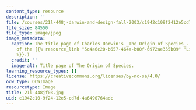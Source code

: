 ```yaml
---
content_type: resource
description: ''
file: /courses/21l-448j-darwin-and-design-fall-2003/c1942c109f2412e5cd7d4a6490764adc_21l-448jf03.jpg
file_size: 84550
file_type: image/jpeg
image_metadata:
  caption: The title page of Charles Darwin's _The Origin of Species_. (Image courtesy
    of the {{% resource_link "5c4a6c20-b657-464a-b00f-6972ae355b09" "Library of Congress"
    %}}.)
  credit: ''
  image-alt: Title page of The Origin of Species.
learning_resource_types: []
license: https://creativecommons.org/licenses/by-nc-sa/4.0/
ocw_type: OCWImage
resourcetype: Image
title: 21l-448jf03.jpg
uid: c1942c10-9f24-12e5-cd7d-4a6490764adc
---
```

